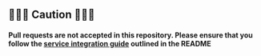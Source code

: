 ## 🚨🚨🚨 Caution 🚨🚨🚨

#### Pull requests are not accepted in this repository. Please ensure that you follow the [service integration guide](https://github.com/kyamalabs/proto?tab=readme-ov-file#service-integration) outlined in the README
